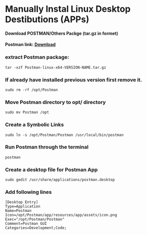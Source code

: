 # Manually Instal Linux Desktop Destibutions (APPs)

#### Download POSTMAN/Others Packge (tar.gz in formet) 
#### Postman link: [Download](https://www.postman.com/downloads)

### extract Postman package:
``` 
tar -xzf Postman-linux-x64-VERSION-NAME.tar.gz
```

### If already have installed previous version first remove it.
```
sudo rm -rf /opt/Postman
```

### Move Postman directory to opt/ directory
```
sudo mv Postman /opt
```

### Create a Symbolic Links
```
sudo ln -s /opt/Postman/Postman /usr/local/bin/postman
```

### Run Postman through the terminal
```postman```


### Create a desktop file for Postman App
```
sudo gedit /usr/share/applications/postman.desktop
```

### Add following lines
```
[Desktop Entry]
Type=Application
Name=Postman
Icon=/opt/Postman/app/resources/app/assets/icon.png
Exec="/opt/Postman/Postman"
Comment=Postman GUI
Categories=Development;Code;
```

